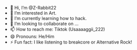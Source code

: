 - 👋 Hi, I’m @Z-Rabbit22
- 👀 I’m interested in Art.
- 🌱 I’m currently learning how to hack.
- 💞️ I’m looking to collaborate on ...
- 📫 How to reach me: Tiktok (Usaaaaggii_222)
- 😄 Pronouns: He/Him
- ⚡ Fun fact: I like listening to breakcore or Alternative Rock!

<!---

Z-Rabbit22/Z-Rabbit22 is a ✨ special ✨ repository because its `README.md` (this file) appears on your GitHub profile.
You can click the Preview link to take a look at your changes.
--->
